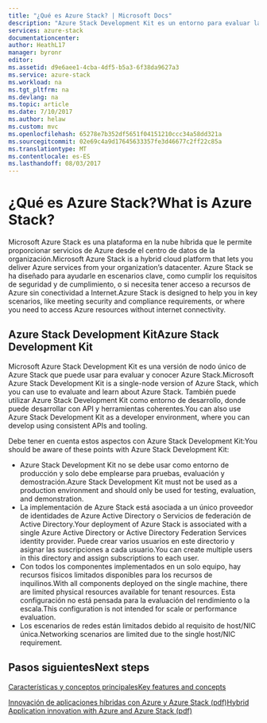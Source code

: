 ```yaml
---
title: "¿Qué es Azure Stack? | Microsoft Docs"
description: "Azure Stack Development Kit es un entorno para evaluar las características y los escenarios de Azure Stack."
services: azure-stack
documentationcenter: 
author: HeathL17
manager: byronr
editor: 
ms.assetid: d9e6aee1-4cba-4df5-b5a3-6f38da9627a3
ms.service: azure-stack
ms.workload: na
ms.tgt_pltfrm: na
ms.devlang: na
ms.topic: article
ms.date: 7/10/2017
ms.author: helaw
ms.custom: mvc
ms.openlocfilehash: 65278e7b352df5651f04151210ccc34a58dd321a
ms.sourcegitcommit: 02e69c4a9d17645633357fe3d46677c2ff22c85a
ms.translationtype: MT
ms.contentlocale: es-ES
ms.lasthandoff: 08/03/2017
---
```

# <a name="what-is-azure-stack"></a><span data-ttu-id="ea928-104">¿Qué es Azure Stack?</span><span class="sxs-lookup"><span data-stu-id="ea928-104">What is Azure Stack?</span></span>

<span data-ttu-id="ea928-105">Microsoft Azure Stack es una plataforma en la nube híbrida que le permite proporcionar servicios de Azure desde el centro de datos de la organización.</span><span class="sxs-lookup"><span data-stu-id="ea928-105">Microsoft Azure Stack is a hybrid cloud platform that lets you deliver Azure services from your organization’s datacenter.</span></span>  <span data-ttu-id="ea928-106">Azure Stack se ha diseñado para ayudarle en escenarios clave, como cumplir los requisitos de seguridad y de cumplimiento, o si necesita tener acceso a recursos de Azure sin conectividad a Internet.</span><span class="sxs-lookup"><span data-stu-id="ea928-106">Azure Stack is designed to help you in key scenarios, like meeting security and compliance requirements, or where you need to access Azure resources without internet connectivity.</span></span>  

## <a name="azure-stack-development-kit"></a><span data-ttu-id="ea928-107">Azure Stack Development Kit</span><span class="sxs-lookup"><span data-stu-id="ea928-107">Azure Stack Development Kit</span></span>
<span data-ttu-id="ea928-108">Microsoft Azure Stack Development Kit es una versión de nodo único de Azure Stack que puede usar para evaluar y conocer Azure Stack.</span><span class="sxs-lookup"><span data-stu-id="ea928-108">Microsoft Azure Stack Development Kit is a single-node version of Azure Stack, which you can use to evaluate and learn about Azure Stack.</span></span>  <span data-ttu-id="ea928-109">También puede utilizar Azure Stack Development Kit como entorno de desarrollo, donde puede desarrollar con API y herramientas coherentes.</span><span class="sxs-lookup"><span data-stu-id="ea928-109">You can also use Azure Stack Development Kit as a developer environment, where you can develop using consistent APIs and tooling.</span></span>  

<span data-ttu-id="ea928-110">Debe tener en cuenta estos aspectos con Azure Stack Development Kit:</span><span class="sxs-lookup"><span data-stu-id="ea928-110">You should be aware of these points with Azure Stack Development Kit:</span></span>

* <span data-ttu-id="ea928-111">Azure Stack Development Kit no se debe usar como entorno de producción y solo debe emplearse para pruebas, evaluación y demostración.</span><span class="sxs-lookup"><span data-stu-id="ea928-111">Azure Stack Development Kit must not be used as a production environment and should only be used for testing, evaluation, and demonstration.</span></span>  
* <span data-ttu-id="ea928-112">La implementación de Azure Stack está asociada a un único proveedor de identidades de Azure Active Directory o Servicios de federación de Active Directory.</span><span class="sxs-lookup"><span data-stu-id="ea928-112">Your deployment of Azure Stack is associated with a single Azure Active Directory or Active Directory Federation Services identity provider.</span></span> <span data-ttu-id="ea928-113">Puede crear varios usuarios en este directorio y asignar las suscripciones a cada usuario.</span><span class="sxs-lookup"><span data-stu-id="ea928-113">You can create multiple users in this directory and assign subscriptions to each user.</span></span>
* <span data-ttu-id="ea928-114">Con todos los componentes implementados en un solo equipo, hay recursos físicos limitados disponibles para los recursos de inquilinos.</span><span class="sxs-lookup"><span data-stu-id="ea928-114">With all components deployed on the single machine, there are limited physical resources available for tenant resources.</span></span> <span data-ttu-id="ea928-115">Esta configuración no está pensada para la evaluación del rendimiento o la escala.</span><span class="sxs-lookup"><span data-stu-id="ea928-115">This configuration is not intended for scale or performance evaluation.</span></span>
* <span data-ttu-id="ea928-116">Los escenarios de redes están limitados debido al requisito de host/NIC única.</span><span class="sxs-lookup"><span data-stu-id="ea928-116">Networking scenarios are limited due to the single host/NIC requirement.</span></span>

## <a name="next-steps"></a><span data-ttu-id="ea928-117">Pasos siguientes</span><span class="sxs-lookup"><span data-stu-id="ea928-117">Next steps</span></span>
[<span data-ttu-id="ea928-118">Características y conceptos principales</span><span class="sxs-lookup"><span data-stu-id="ea928-118">Key features and concepts</span></span>](azure-stack-key-features.md)

[<span data-ttu-id="ea928-119">Innovación de aplicaciones híbridas con Azure y Azure Stack (pdf)</span><span class="sxs-lookup"><span data-stu-id="ea928-119">Hybrid Application innovation with Azure and Azure Stack (pdf)</span></span>](https://go.microsoft.com/fwlink/?LinkId=842846&clcid=0x409)

